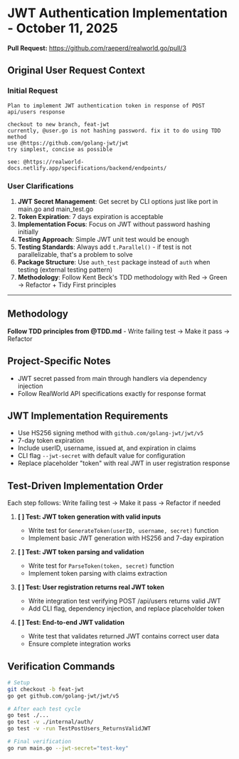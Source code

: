# JWT Authentication Implementation - October 11, 2025

**Pull Request:** https://github.com/raeperd/realworld.go/pull/3

## Original User Request Context

### Initial Request
```
Plan to implement JWT authentication token in response of POST api/users response

checkout to new branch, feat-jwt 
currently, @user.go is not hashing password. fix it to do using TDD method
use @https://github.com/golang-jwt/jwt 
try simplest, concise as possible

see: @https://realworld-docs.netlify.app/specifications/backend/endpoints/ 
```

### User Clarifications
1. **JWT Secret Management**: Get secret by CLI options just like port in main.go and main_test.go
2. **Token Expiration**: 7 days expiration is acceptable
3. **Implementation Focus**: Focus on JWT without password hashing initially
4. **Testing Approach**: Simple JWT unit test would be enough
5. **Testing Standards**: Always add `t.Parallel()` - if test is not parallelizable, that's a problem to solve
6. **Package Structure**: Use `auth_test` package instead of `auth` when testing (external testing pattern)
7. **Methodology**: Follow Kent Beck's TDD methodology with Red → Green → Refactor + Tidy First principles

---

## Methodology

**Follow TDD principles from @TDD.md** - Write failing test → Make it pass → Refactor

## Project-Specific Notes

- JWT secret passed from main through handlers via dependency injection
- Follow RealWorld API specifications exactly for response format

## JWT Implementation Requirements

- Use HS256 signing method with `github.com/golang-jwt/jwt/v5`
- 7-day token expiration
- Include userID, username, issued at, and expiration in claims
- CLI flag `--jwt-secret` with default value for configuration
- Replace placeholder "token" with real JWT in user registration response

## Test-Driven Implementation Order

Each step follows: Write failing test → Make it pass → Refactor if needed

1. **[ ] Test: JWT token generation with valid inputs**
   - Write test for `GenerateToken(userID, username, secret)` function
   - Implement basic JWT generation with HS256 and 7-day expiration

2. **[ ] Test: JWT token parsing and validation**
   - Write test for `ParseToken(token, secret)` function
   - Implement token parsing with claims extraction

3. **[ ] Test: User registration returns real JWT token**
   - Write integration test verifying POST /api/users returns valid JWT
   - Add CLI flag, dependency injection, and replace placeholder token

4. **[ ] Test: End-to-end JWT validation**
   - Write test that validates returned JWT contains correct user data
   - Ensure complete integration works

## Verification Commands

```bash
# Setup
git checkout -b feat-jwt
go get github.com/golang-jwt/jwt/v5

# After each test cycle
go test ./...
go test -v ./internal/auth/
go test -v -run TestPostUsers_ReturnsValidJWT

# Final verification
go run main.go --jwt-secret="test-key"
```
